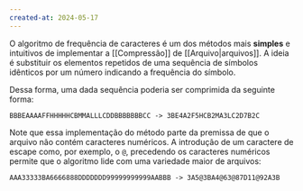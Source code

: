 ```yaml
---
created-at: 2024-05-17
---
```


O algoritmo de frequência de caracteres é um dos métodos mais **simples** e intuitivos de implementar a [[Compressão]] de [[Arquivo|arquivos]]. A ideia é substituir os elementos repetidos de uma sequência de símbolos idênticos por um número indicando a frequência do símbolo.

Dessa forma, uma dada sequência poderia ser comprimida da seguinte forma:

```
BBBEAAAAFFHHHHHCBMMALLLCDDBBBBBBBCC -> 3BE4A2F5HCB2MA3LC2D7B2C
```

Note que essa implementação do método parte da premissa de que o arquivo não contém caracteres numéricos. A introdução de um caractere de escape como, por exemplo, o `@`, precedendo os caracteres numéricos permite que o algoritmo lide com uma variedade maior de arquivos:

```
AAA33333BA6666888DDDDDDD99999999999AABBB -> 3A5@3BA4@63@87D11@92A3B
```
